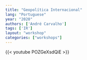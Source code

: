```yaml
---
title: "Geopolítica Internacional"
lang: "Portuguese"
year: "2020"
authors: ['André Carvalho']
tags: ['IR']
layout: "workshop"
categories: ["workshops"]
---
```


{{< youtube POZGeXsdQiE >}}

